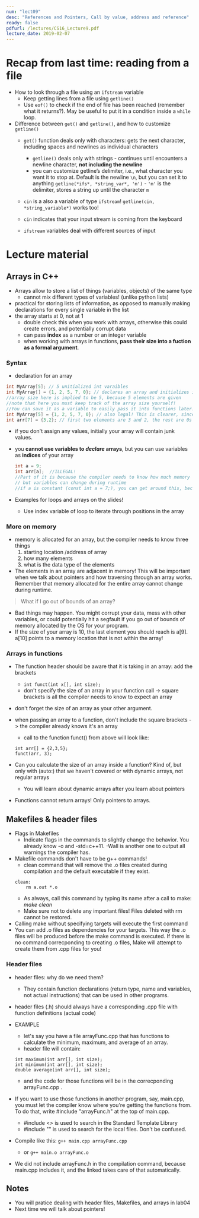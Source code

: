 ```yaml
---
num: "lect09"
desc: "References and Pointers, Call by value, address and reference"
ready: false
pdfurl: /lectures/CS16_Lecture9.pdf
lecture_date: 2019-02-07
---
```


# Recap from last time: reading from a file
* How to look through a file using an `ifstream` variable
  * Keep getting lines from a file using `getline()`
  * Use `eof()` to check if the end of file has been reached (remember what it returns?). May be useful to put it in a condition inside a `while` loop.
* Difference between `get()` and `getline()`, and how to customize `getline()`
  * `get()` function deals only with characters: gets the next character, including spaces and newlines as individual characters
	* `getline()` deals only with strings - continues until encounters a newline character, **not including the newline**
	* you can customize getline’s delimiter, i.e., what character you want it to stop at. Default is the newline `\n`, but you can set it to anything
  `getline(*ifs*, *string_var*, 'm')` - `'m'` is the delimiter, stores a string up until the character `m`
  
  * `cin` is a also a variable of type `ifstream`!
   `getline(cin, *string_variable*)` works too!
   * `cin` indicates that your input stream is coming from the keyboard
   * `ifstream` variables deal with different sources of input
   
# Lecture material
## Arrays in C++

* Arrays allow to store a list of things (variables, objects) of the same type
  * cannot mix different types of variables! (unlike python lists)
* practical for storing lists of information, as opposed to manually making declarations for every single variable in the list
* the array starts at 0, not at 1
  * double check this when you work with arrays, otherwise this could create errors, and potentially corrupt data
  * can pass **index** as a number or an integer variable
  * when working with arrays in functions, **pass their size into a fuction as a formal argument**.

### Syntax
* declaration for an array
```cpp
int MyArray[5]; // 5 unitialized int varaibles
int MyArray[] = {1, 2, 5, 7, 0}; // declares an array and initializes it with specified values 
//array size here is implied to be 5, because 5 elements are given
//note that here you must keep track of the array size yourself!
//You can save it as a variable to easily pass it into functions later.
int MyArray[5] = {1, 2, 5, 7, 0}; // also legal! This is clearer, since you are being explicit about the size.
int arr[7] = {3,2}; // first two elements are 3 and 2, the rest are 0s
```
  * if you don't assign any values, initially your array will contain junk values. 


* you **cannot use variables to _declare_ arrays**, but you can use variables as **indices** of your array
  ``` cpp
  int a = 9; 
  int arr[a];  //ILLEGAL!
  //Part of it is because the compiler needs to know how much memory to allocate at compile time, 
  // but variables can change during runtime
  //if a is constant (const int a = 7;), you can get around this, because its value will not change during runtime.
  ```
* Examples for loops and arrays on the slides!
  * Use index variable of loop to iterate through positions in the array

### More on memory
* memory is allocated for an array, but the compiler needs to know three things
  1) starting location /address of array
  2) how many elements
  3) what is the data type of the elements
* The elements in an array are adjacent in memory! This will be important when we talk about pointers and how traversing through an array works. Remember that memory allocated for the entire array cannot change during runtime.
> What if I go out of bounds of an array?
* Bad things may happen. You might corrupt your data, mess with other variables, or could potentially hit a segfault if you go out of bounds of memory allocated by the OS for your program.
* If the size of your array is 10, the last element you should reach is a[9]. a[10] points to a memory location that is not within the array!

### Arrays in functions
* The function header should be aware that it is taking in an array: add the brackets
	* ` int funct(int x[], int size); `
  * don't specify the size of an array in your function call -> square brackets is all the compiler needs to know to expect an array
* don't forget the size of an array as your other argument.
* when passing an array to a function, don't include the square brackets -> the compiler already knows it's an array
  * call to the function funct() from above will look like:
  ```
  int arr[] = {2,3,5};
  funct(arr, 3);
  ```
* Can you calculate the size of an array inside a function? Kind of, but only with (auto:) that we haven't covered or with dynamic arrays, not regular arrays
  * You will learn about dynamic arrays after you learn about pointers

* Functions cannot return arrays! Only pointers to arrays.

## Makefiles & header files

* Flags in Makefiles
  * Indicate flags in the commands to slightly change the behavior. You already know -o and -std=c++11. -Wall is another one to output all warnings the compiler has.
* Makefile commands don't have to be g++ commands!
  * clean command that will remove the .o files created during compilation and the default executable if they exist.
  ```
  clean:
	  rm a.out *.o 
  ```
  * As always, call this command by typing its name after a call to make: *make clean*
  * Make sure not to delete any important files! Files deleted with rm cannot be restored.
* Calling make without specifying targets will execute the first command
* You can add .o files as dependencies for your targets. This way the .o files will be produced before the make command is executed. If there is no command correcponding to creating .o files, Make will attempt to create them from .cpp files for you!

### Header files
* header files: why do we need them? 
  * They contain function declarations (return type, name and variables, not actual instructions) that can be used in other programs.
* header files (.h) should always have a corresponding .cpp file with function definitions (actual code)
* EXAMPLE
  * let's say you have a file arrayFunc.cpp that has functions to calculate the minimum, maximum, and average of an array.
  * header file will contain:
  ```
  int maximum(int arr[], int size);
  int minimum(int arr[], int size);
  double average(int arr[], int size);
  ```
  * and the code for those functions will be in the correcponding arrayFunc.cpp .
  
* If you want to use those functions in another program, say, main.cpp, you must let the compiler know where you're getting the functions from.
To do that, write #include "arrayFunc.h" at the top of main.cpp.
  * #include <> is used to search in the Standard Template Library
  * #include "" is used to search for the local files. Don't be confused.

* Compile like this: 
  ` g++ main.cpp arrayFunc.cpp `
  * or
  ` g++ main.o arrayFunc.o `
* We did not include arrayFunc.h in the compilation command, because main.cpp includes it, and the linked takes care of that automatically.

## Notes
* You will pratice dealing with header files, Makefiles, and arrays in lab04
* Next time we will talk about pointers!
  


    

